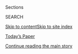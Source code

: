 <div id="app">

<div>

<div class="NYTAppHideMasthead css-zz1s19 e1suatyy0">

<div class="section css-ui9rw0 e1suatyy2">

<div class="css-11hrj97 er09x8g0">

<div class="css-6n7j50">

</div>

<span class="css-1dv1kvn">Sections</span>

<div class="css-10488qs">

<span class="css-1dv1kvn">SEARCH</span>

</div>

[Skip to content](#site-content)[Skip to site
index](#site-index)

</div>

<div class="css-10698na e1huz5gh0">

</div>

</div>

<div id="masthead-bar-one" class="section hasLinks css-15hmgas e1csuq9d3">

<div class="css-uqyvli e1csuq9d0">

</div>

<div class="css-1uqjmks e1csuq9d1">

</div>

<div class="css-9e9ivx">

[](https://myaccount.nytimes.com/auth/login?response_type=cookie&client_id=vi)

</div>

<div class="css-1bvtpon e1csuq9d2">

[Today’s Paper](https://www.nytimes.com/section/todayspaper)

</div>

</div>

</div>

</div>

<div data-aria-hidden="false">

<div id="site-content" data-role="main">

<div id="top-wrapper" class="css-15p45cc eaca97t0" type="top">

<div id="top-slug" class="css-19x0jxb eaca97t1" hidden="">

Advertisement

</div>

[Continue reading the main
story](#after-top)

<div class="ad top-wrapper" style="text-align:center;height:100%;display:block;min-height:90px">

<div id="top" class="place-ad" data-position="top" data-size-key="top">

</div>

</div>

<div id="after-top">

</div>

</div>

<div id="collection-t-fashion" class="section css-15h4p1b e9abtgs0">

<div class="css-1j21atc e1svk9qx1">

<div class="css-2fant5 e1svk9qx2">

<div class="css-9dfq42 eu54l5x0">

<div id="sponsor-wrapper" class="css-7a1pgi eaca97t0" type="sponsor" hidden="">

<div id="sponsor-slug" class="css-1l4mleb eaca97t1" hidden="">

Supported by

</div>

[Continue reading the main
story](#after-sponsor)

<div id="sponsor" class="ad sponsor-wrapper" style="text-align:left;height:100%;display:block">

</div>

<div id="after-sponsor">

</div>

</div>

</div>

### <span class="css-1j5banm ezz4tcd1">[T Magazine](/section/t-magazine)</span>

</div>

<div class="css-nfcc9b e1svk9qx3">

<div class="css-vl9dhg e1svk9qx5">

<div class="css-1nrhkj6 e1svk9qx6">

# Fashion & Beauty

<div class="follow-button-placeholder" data-collection-id="">

</div>

</div>

</div>

</div>

</div>

<div class="css-4svvz1 ekkqrpp0">

<div id="collection-highlights-container" class="section css-18l1u7x e46isfb1">

<div class="css-m1whxf ekkqrpp1">

## Highlights

1.  ![<span class="css-473pcf e1oaj3zl2"><span class="css-1dv1kvn">Credit</span>Renee
    Cox</span>](https://static01.nyt.com/images/2020/04/13/t-magazine/13tmag-cultureimages-slide-HDR2/13tmag-cultureimages-slide-HDR2-threeByTwoMediumAt2X-v2.jpg)
    
    <div class="css-xbztij">
    
    <div class="css-1hyfx7x">
    
    [![](https://static01.nyt.com/images/2020/04/13/t-magazine/13tmag-cultureimages-slide-HDR2/13tmag-cultureimages-slide-HDR2-thumbStandard-v2.jpg)](/interactive/2020/04/13/t-magazine/asian-american-fashion-designers.html)
    
    </div>
    
    ## [The Asian-American Fashion Designers Who Shaped the Industry](/interactive/2020/04/13/t-magazine/asian-american-fashion-designers.html)
    
    Kimora Lee Simmons, Phillip Lim and many more have collectively
    advanced issues of
        representation.
    
    <span class="css-me3p27"></span>
    
    </div>

2.  1.  ![<span class="css-473pcf e1oaj3zl2"><span class="css-1dv1kvn">Credit</span>Florent
        Tanet</span>](https://static01.nyt.com/images/2020/06/22/t-magazine/22tmag-celine-jewelry-slide-horizontal/22tmag-celine-jewelry-slide-horizontal-threeByTwoMediumAt2X.jpg)
        
        <div class="css-1r9cexg">
        
        <div class="css-1ox3lt4">
        
        [![](https://static01.nyt.com/images/2020/06/22/t-magazine/22tmag-celine-jewelry-slide-horizontal/22tmag-celine-jewelry-slide-horizontal-thumbStandard.jpg)](/2020/06/22/t-magazine/celine-cesar-jewelry.html)
        
        </div>
        
        ## [From Celine, a Pendant Designed by a Sculptor](/2020/06/22/t-magazine/celine-cesar-jewelry.html)
        
        The collaboration is a new piece of César’s legacy, and of the
        larger history of artists making
        jewelry.
        
        <span class="css-me3p27"></span><span class="css-nds4d6 e4e4i5l3"></span><span class="css-9voj2j">By
        <span class="css-1baulvz last-byline" itemprop="name">Lizzie
        Feidelson</span></span>
        
        </div>
    
    2.  ![<span class="css-473pcf e1oaj3zl2"><span class="css-1dv1kvn">Credit</span></span>](https://static01.nyt.com/images/2020/05/20/t-magazine/20tmag-dolls/20tmag-dolls-threeByTwoMediumAt2X.png)
        
        <div class="css-1r9cexg">
        
        <div class="css-1ox3lt4">
        
        [![](https://static01.nyt.com/images/2020/05/20/t-magazine/20tmag-dolls/20tmag-dolls-thumbStandard.png)](/2020/05/20/t-magazine/paper-dolls.html)
        
        </div>
        
        ## [Paper Dolls for Your Crafting Pleasure](/2020/05/20/t-magazine/paper-dolls.html)
        
        By turns escapist and timely, eclectic outfits from artists,
        illustrators, designers and one set of
        architects.
        
        <span class="css-me3p27"></span><span class="css-nds4d6 e4e4i5l3"></span><span class="css-9voj2j">By
        <span class="css-1baulvz last-byline" itemprop="name">Katherine
        Cusumano</span></span>
        
        </div>
    
    3.  ![<span class="css-473pcf e1oaj3zl2"><span class="css-1dv1kvn">Credit</span>Photo
        by Mari Maeda and Yuji Oboshi. Portrait by Zoltan Tombor/Trunk
        Archive.</span>](https://static01.nyt.com/images/2020/05/14/t-magazine/14tmag-bronzers-01/14tmag-bronzers-01-jumbo.jpg)
        
        <div class="css-1r9cexg">
        
        <div class="css-1ox3lt4">
        
        [![](https://static01.nyt.com/images/2020/05/14/t-magazine/14tmag-bronzers-01/14tmag-bronzers-01-thumbStandard.jpg)](/2020/05/15/t-magazine/best-bronzers-highlighters-beauty.html)
        
        </div>
        
        ### On Beauty
        
        ## [How to Give Skin a Summer Glow](/2020/05/15/t-magazine/best-bronzers-highlighters-beauty.html)
        
        With the right application, a little highlighter or bronzer can
        help create a radiant, sun-kissed look, even if you’ve spent
        much of spring
        inside.
        
        <span class="css-me3p27"></span><span class="css-nds4d6 e4e4i5l3"></span><span class="css-9voj2j">By
        <span class="css-1baulvz last-byline" itemprop="name">Caitie
        Kelly</span></span>
        
        </div>

</div>

<div class="css-1xdhyk6 e46isfb0">

<div class="css-zk12ih ef6si7p0">

1.  ### T Process
    
    ![<span class="css-kfv9p0 e1oaj3zl2"><span class="css-1dv1kvn">Credit</span>Gautier
    Billotte</span>](https://static01.nyt.com/images/2020/05/13/t-magazine/13tmag-prada-slide-VV2Y/13tmag-prada-slide-VV2Y-videoLarge.jpg)
    
    <div class="css-10wtrbd">
    
    ## [The Making of Prada’s Most Iconic Bag](/2020/05/13/t-magazine/prada-handbag-making-of.html)
    
    Informed by Italy’s rich tradition of leather work, the Galleria is
    assembled from 83 fastidiously crafted
    pieces.
    
    <span class="css-me3p27"></span><span class="css-nds4d6 e4e4i5l3"></span><span class="css-9voj2j">By
    <span class="css-1baulvz last-byline" itemprop="name">Laura May
    Todd</span></span>
    
    </div>

2.  ![<span class="css-kfv9p0 e1oaj3zl2"><span class="css-1dv1kvn">Credit</span>Pascal
    Gambarte</span>](https://static01.nyt.com/images/2020/04/13/t-magazine/13tmag-cultureimages-slide-KNOJ/13tmag-cultureimages-slide-KNOJ-videoLarge-v2.jpg)
    
    <div class="css-10wtrbd">
    
    ## [How Antwerp’s Royal Academy of Fine Arts Birthed the Contemporary Avant-Garde](/interactive/2020/04/13/t-magazine/royal-academy-antwerp.html)
    
    A city poised on the edge of Europe and the rest of the world became
    the incubator for talents like Dries Van Noten, Luc Tuymans and Ann
    Demeulemeester.
    
    <span class="css-me3p27"></span>
    
    </div>

3.  ### On the Verge
    
    ![<span class="css-kfv9p0 e1oaj3zl2"><span class="css-1dv1kvn">Credit</span>Anthony
    Seklaoui</span>](https://static01.nyt.com/images/2020/04/27/t-magazine/fashion/27tmag-rogge-slide-BHC7-copy/27tmag-rogge-slide-BHC7-videoLarge.jpg)
    
    <div class="css-10wtrbd">
    
    ## [A New Line From a Dries Van Noten Alumna](/2020/05/04/t-magazine/meryll-rogge.html)
    
    After working for two of fashion’s most influential brands, the
    Belgian designer Meryll Rogge returned to her family farm to let her
    imagination run
    wild.
    
    <span class="css-me3p27"></span><span class="css-nds4d6 e4e4i5l3"></span><span class="css-9voj2j">By
    <span class="css-1baulvz last-byline" itemprop="name">Alice
    Cavanagh</span></span>
    
    </div>

4.  ![<span class="css-kfv9p0 e1oaj3zl2"><span class="css-1dv1kvn">Credit</span>Photograph
    by Willy Vanderperre. Styled by Olivier
    Rizzo</span>](https://static01.nyt.com/images/2020/04/13/t-magazine/13tmag-cultureimages-slide-WAJD/13tmag-cultureimages-slide-WAJD-videoLarge.jpg)
    
    <div class="css-10wtrbd">
    
    ## [The New Generation of Dominican Models Redefining Beauty](/interactive/2020/04/13/t-magazine/dominican-republic-models.html)
    
    Lineisy Montero, Licett Morillo and others have gained an
    international presence while also subverting assumptions about how
    women should look in Latin
    America.
    
    <span class="css-me3p27"></span>
    
    </div>

5.  ![<span class="css-kfv9p0 e1oaj3zl2"><span class="css-1dv1kvn">Credit</span>Simon
    Brown</span>](https://static01.nyt.com/images/2020/03/18/t-magazine/entertainment/Baths-slide-QIXK/Baths-slide-QIXK-videoLarge.jpg)
    
    <div class="css-10wtrbd">
    
    ## [How to Run a Bath That Feels Like a Spa Treatment](/2020/03/20/t-magazine/best-bath-products.html)
    
    A roundup of ingredients — from pore-clearing black lava salt to
    soothing palmarosa oil — that can help transform a simple soak into
    a restorative
    escape.
    
    <span class="css-me3p27"></span><span class="css-nds4d6 e4e4i5l3"></span><span class="css-9voj2j">By
    <span class="css-1baulvz last-byline" itemprop="name">Kari
    Molvar</span></span>
    
    </div>

</div>

</div>

<div class="css-1xdhyk6 e46isfb0">

<div class="css-zk12ih ef6si7p0">

1.  ![<span class="css-kfv9p0 e1oaj3zl2"><span class="css-1dv1kvn">Credit</span>Courtesy
    of
    Entireworld</span>](https://static01.nyt.com/images/2020/03/24/t-magazine/fashion/loungewear-slide-ME12/loungewear-slide-ME12-videoLarge-v2.jpg)
    
    <div class="css-10wtrbd">
    
    ## [Five Brands Offering Easy, Elegant Loungewear](/2020/03/26/t-magazine/work-from-home-clothing-lounge-wear.html)
    
    From modern housecoats to silk pajamas, a selection of labels making
    clothes that will upgrade your working-from-home
    look.
    
    <span class="css-me3p27"></span><span class="css-nds4d6 e4e4i5l3"></span><span class="css-9voj2j">By
    <span class="css-1baulvz last-byline" itemprop="name">Sophie
    Bew</span></span>
    
    </div>

2.  ![<span class="css-kfv9p0 e1oaj3zl2"><span class="css-1dv1kvn">Credit</span>Nick
    Waplington</span>](https://static01.nyt.com/images/2020/04/13/t-magazine/13tmag-cultureimages-slide-2ZH4/13tmag-cultureimages-slide-2ZH4-videoLarge.jpg)
    
    <div class="css-10wtrbd">
    
    ## [The Fashion Crews Reinventing the Way We Dress](/interactive/2020/04/13/t-magazine/maria-cornejo-olivier-rousteing-telfar-clemens-alessandro-michele.html)
    
    As Balmain’s Olivier Rousteing, Maria Cornejo, Telfar Clemens and
    Gucci’s Alessandro Michele prove, making clothes is the ultimate act
    of
    collaboration.
    
    <span class="css-me3p27"></span>
    
    </div>

3.  ![<span class="css-kfv9p0 e1oaj3zl2"><span class="css-1dv1kvn">Credit</span>Photo
    by Michelle Sank. Styled by Jason
    Rider</span>](https://static01.nyt.com/images/2020/02/27/t-magazine/27tmag-pyermoss-slide-2M1H/27tmag-pyermoss-slide-2M1H-mediumThreeByTwo440-v2.jpg)
    
    <div class="css-10wtrbd">
    
    ## [The Designer Changing How We Think About Fashion and Race in America](/2020/03/05/t-magazine/pyer-moss-kerby-jean-raymond.html)
    
    Kerby Jean-Raymond’s political, narratively rich designs for Pyer
    Moss presaged today’s gestures at activism on the runway. He still
    has much more to
    say.
    
    <span class="css-me3p27"></span><span class="css-nds4d6 e4e4i5l3"></span><span class="css-9voj2j">By
    <span class="css-1baulvz last-byline" itemprop="name">M.H.
    Miller</span></span>
    
    </div>

4.  ![<span class="css-kfv9p0 e1oaj3zl2"><span class="css-1dv1kvn">Credit</span>Roe
    Ethridge</span>](https://static01.nyt.com/images/2020/02/10/t-magazine/10tmag-marcjacobs-slide-83CJ/10tmag-marcjacobs-slide-83CJ-videoLarge.jpg)
    
    <div class="css-10wtrbd">
    
    ## [The Many Lives of Marc Jacobs](/2020/02/10/t-magazine/marc-jacobs.html)
    
    Through the fashion designer’s various identities and struggles, two
    things have remained consistent: his ability to predict a cultural
    moment and the pure emotion of his
    work.
    
    <span class="css-me3p27"></span><span class="css-nds4d6 e4e4i5l3"></span><span class="css-9voj2j">By
    <span class="css-1baulvz last-byline" itemprop="name">Aatish
    Taseer</span></span>
    
    </div>

5.  ![<span class="css-kfv9p0 e1oaj3zl2"><span class="css-1dv1kvn">Credit</span>Photo
    by Kristin-Lee Moolman. Styled by Suzanne
    Koller</span>](https://static01.nyt.com/images/2019/05/20/t-magazine/20tmag-ripromo1/936af17ea97a46f8bea1107eca1aa44d-videoLarge.jpg)
    
    <div class="css-10wtrbd">
    
    ## [Rihanna Opens Up About Her New Clothing Line, the Future of Fashion and Her Next Album](/interactive/2019/05/20/t-magazine/rihanna-fenty-louis-vuitton.html)
    
    For her next act, the pop star will become the first black woman in
    charge of a major luxury fashion house in Paris. Here, she gives T
    magazine an exclusive first
    look.
    
    <span class="css-me3p27"></span><span class="css-nds4d6 e4e4i5l3"></span><span class="css-9voj2j">By
    <span class="css-1baulvz last-byline" itemprop="name">Jeremy O.
    Harris</span></span>
    
    </div>

</div>

</div>

</div>

<div id="mid1-wrapper" class="css-1mn4oms eaca97t0" type="rank">

<div id="mid1-slug" class="css-1tag3rd eaca97t1">

Advertisement

</div>

[Continue reading the main
story](#after-mid1)

<div id="mid1" class="ad mid1-wrapper" style="text-align:center;height:100%;display:block">

</div>

<div id="after-mid1">

</div>

</div>

<div class="section 5-band css-jhqenn ep7jkp60">

## [On Beauty](/column/on-beauty)

[More in On Beauty
    »](/column/on-beauty)

1.  ![<span class="css-kfv9p0 e1oaj3zl2"><span class="css-1dv1kvn">Credit</span>Photo
    by Mari Maeda and Yuji Oboshi. Portrait by IDI.SHOW. Market editor:
    Caitie
    Kelly.</span>](https://static01.nyt.com/images/2020/07/02/t-magazine/02tmag-beauty/02tmag-beauty-videoLarge.jpg)
    
    <div class="css-10wtrbd">
    
    ## [Four Restorative Facials to Try at Home](/2020/07/02/t-magazine/facials-at-home.html)
    
    The products, tools and tips from the professionals that you need to
    be your own
    facialist.
    
    <span class="css-me3p27"></span><span class="css-nds4d6 e4e4i5l3"></span><span class="css-9voj2j">By
    <span class="css-1baulvz last-byline" itemprop="name">Kari
    Molvar</span></span>
    
    </div>

2.  ![<span class="css-kfv9p0 e1oaj3zl2"><span class="css-1dv1kvn">Credit</span>Photo
    by Mari Maeda and Yuji Oboshi. Portrait by Indigital Images. Market
    editor: Caitie
    Kelly.</span>](https://static01.nyt.com/images/2020/07/15/t-magazine/2tmag-eyebrow-02/2tmag-eyebrow-02-videoLarge.jpg)
    
    <div class="css-10wtrbd">
    
    ## [How to Shape Your Eyebrows at Home](/2020/06/18/t-magazine/shape-eyebrows-groom-at-home.html)
    
    A guide to trimming, tweezing and touching up your arches on your
    own, with some creative direction from the
    experts.
    
    <span class="css-me3p27"></span><span class="css-nds4d6 e4e4i5l3"></span><span class="css-9voj2j">By
    <span class="css-1baulvz last-byline" itemprop="name">Kari
    Molvar</span></span>
    
    </div>

3.  ![<span class="css-kfv9p0 e1oaj3zl2"><span class="css-1dv1kvn">Credit</span>Paul
    Quitoriano</span>](https://static01.nyt.com/images/2020/03/13/t-magazine/food/tinctures-slide-EGLC/tinctures-slide-EGLC-videoLarge.jpg)
    
    <div class="css-10wtrbd">
    
    ## [How to Create Your Own Herbal Tinctures](/2020/06/17/t-magazine/herbal-tinctures-how-to-make.html)
    
    The herbalist Jade Marks shares three simple recipes for calming,
    restorative
    drinks.
    
    <span class="css-me3p27"></span><span class="css-nds4d6 e4e4i5l3"></span><span class="css-9voj2j">By
    <span class="css-1baulvz last-byline" itemprop="name">Alex
    Tudela</span></span>
    
    </div>

4.  ![<span class="css-kfv9p0 e1oaj3zl2"><span class="css-1dv1kvn">Credit</span>Courtesy
    of the
    brands</span>](https://static01.nyt.com/images/2020/04/02/t-magazine/oakImage-1585846434419/oakImage-1585846434419-videoLarge.jpg)
    
    <div class="css-10wtrbd">
    
    ## [How to Take Care of Your Hair at Home](/2020/04/02/t-magazine/home-hair-care-tips-coronavirus.html)
    
    Professional advice on maintenance — and Zoom-friendly styling — for
    when you can’t get to a
    salon.
    
    <span class="css-me3p27"></span><span class="css-nds4d6 e4e4i5l3"></span><span class="css-9voj2j">By
    <span class="css-1baulvz last-byline" itemprop="name">Caitie
    Kelly</span></span>
    
    </div>

5.  ![<span class="css-kfv9p0 e1oaj3zl2"><span class="css-1dv1kvn">Credit</span>Courtesy
    of the
    brands</span>](https://static01.nyt.com/images/2020/03/16/t-magazine/oakImage-1584375828332-copy/oakImage-1584375828332-videoLarge.jpg)
    
    <div class="css-10wtrbd">
    
    ## [The Most Moisturizing Creams for Diligent Hand Washers](/2020/03/18/t-magazine/best-moisturizing-creams-lotion.html)
    
    A roundup of dermatologist-approved (and nongreasy) lotions to
    soothe dry fingers in a time of assiduous
    scrubbing.
    
    <span class="css-me3p27"></span><span class="css-nds4d6 e4e4i5l3"></span><span class="css-9voj2j">By
    <span class="css-1baulvz last-byline" itemprop="name">Caitie
    Kelly</span></span>
    
    </div>

</div>

</div>

<div class="css-185go5a e1o5byef0">

<div class="css-15cbhtu">

  - [Latest](#stream-panel)
  - <span class="css-6n7j50">Search</span>
    <div class="control">
    <div class="label-container css-1dv1kvn">
    Search
    </div>
    <div class="css-wm4t3d">
    **<span id="clear-search-input" class="css-1dv1kvn">Clear this text
    input</span>
    </div>
    </div>
    <span class="css-1iovbfw"></span>

<div id="stream-panel" class="section css-8msx5b e1jz0cab1">

<div class="css-13mho3u">

1.  
    
    <div class="css-1cp3ece">
    
    <div class="css-1l4spti">
    
    [](/2020/07/30/t-magazine/the-t-list-five-things-we-recommend-this-week.html)
    
    <div class="css-79elbk">
    
    ![](https://static01.nyt.com/images/2020/07/31/t-magazine/29tmag-newsletter-slide-8YU1-print/29tmag-newsletter-slide-8YU1-thumbWide.jpg?quality=75&auto=webp&disable=upscale)
    
    </div>
    
    ## The T List: Five Things We Recommend This Week
    
    Farm dining, a Parisian floral gallery, Ruth Asawa stamps — and
    more.
    
    <div class="css-15yh6bw ea5icrr0">
    
    </div>
    
    </div>
    
    <div class="css-156habm e1xfvim33">
    
    </div>
    
    </div>

2.  
    
    <div class="css-1cp3ece">
    
    <div class="css-1l4spti">
    
    [](/2020/07/26/style/functional-fashion.html)
    
    <div class="css-79elbk">
    
    ![](https://static01.nyt.com/images/2020/07/26/multimedia/26ADA-Fashion2/26ADA-Fashion2-thumbWide.jpg?quality=75&auto=webp&disable=upscale)
    
    </div>
    
    ## ‘Disabled People Love Clothes Too’
    
    But \#disabledandcute influencers say the fashion industry has been
    slow to embrace them.
    
    <div class="css-15yh6bw ea5icrr0">
    
    By <span class="css-1n7hynb">Keah
    Brown</span>
    
    </div>
    
    </div>
    
    <div class="css-156habm e1xfvim33">
    
    </div>
    
    </div>

3.  
    
    <div class="css-1cp3ece">
    
    <div class="css-1l4spti">
    
    [](/2020/07/17/style/mens-fashion-milan-provides-reasons-to-be-cheerful.html)
    
    <div class="css-79elbk">
    
    ![](https://static01.nyt.com/images/2020/07/18/fashion/18MILAN-MEN-zegna/18MILAN-MEN-zegna-thumbWide.jpg?quality=75&auto=webp&disable=upscale)
    
    </div>
    
    ### <span class="css-m70j1g">fashion review</span>
    
    ## Milan Has Some Reasons to Be Cheerful
    
    Amid a glut of designer infomercials, the hopeful audacity of one
    show stands out.
    
    <div class="css-15yh6bw ea5icrr0">
    
    By <span class="css-1n7hynb">Guy
    Trebay</span>
    
    </div>
    
    </div>
    
    <div class="css-156habm e1xfvim33">
    
    </div>
    
    </div>

4.  
    
    <div class="css-1cp3ece">
    
    <div class="css-1l4spti">
    
    [](/2020/07/16/t-magazine/isabel-marant.html)
    
    <div class="css-79elbk">
    
    ![](https://static01.nyt.com/images/2020/07/16/t-magazine/16tmag-isabel-marant-slide-B9VG-copy/16tmag-isabel-marant-slide-B9VG-copy-thumbWide.jpg?quality=75&auto=webp&disable=upscale)
    
    </div>
    
    ### <span class="css-m70j1g">Profile in Style</span>
    
    ## The Designer Who Defined Modern Parisian Cool
    
    Isabel Marant has always known exactly how she wants to dress. In
    the decades since she founded her brand, people all over the world
    have adopted her tastes as their own.
    
    <div class="css-15yh6bw ea5icrr0">
    
    By <span class="css-1n7hynb">Lindsay
    Talbot</span>
    
    </div>
    
    </div>
    
    <div class="css-156habm e1xfvim33">
    
    </div>
    
    </div>

5.  
    
    <div class="css-1cp3ece">
    
    <div class="css-1l4spti">
    
    [](/2020/07/16/t-magazine/margo-price-album-tlist.html)
    
    <div class="css-79elbk">
    
    ![](https://static01.nyt.com/images/2020/07/15/t-magazine/15tmag-tlist-slide-TBXG/15tmag-tlist-slide-TBXG-thumbWide-v2.jpg?quality=75&auto=webp&disable=upscale)
    
    </div>
    
    ## The T List: Five Things We Recommend This Week
    
    Unisex jerkins, raw vinegars, classic sportswear — and
    more.
    
    <div class="css-15yh6bw ea5icrr0">
    
    </div>
    
    </div>
    
    <div class="css-156habm e1xfvim33">
    
    </div>
    
    </div>

6.  
    
    <div class="css-1cp3ece">
    
    <div class="css-1l4spti">
    
    [](/2020/07/15/t-magazine/hermes-fashion-savoir-faire.html)
    
    <div class="css-79elbk">
    
    ![](https://static01.nyt.com/images/2020/07/14/t-magazine/14tmag-hermes-slide-8XB4-copy/14tmag-hermes-slide-8XB4-copy-thumbWide.jpg?quality=75&auto=webp&disable=upscale)
    
    </div>
    
    ## Hermès Introduces Seasonless Staples for the Long Haul
    
    Breaking with the standard fashion calendar, the brand has created a
    capsule collection inspired by its archives.
    
    <div class="css-15yh6bw ea5icrr0">
    
    By <span class="css-1n7hynb">Grace
    Edquist</span>
    
    </div>
    
    </div>
    
    <div class="css-156habm e1xfvim33">
    
    </div>
    
    </div>

7.  
    
    <div class="css-1cp3ece">
    
    <div class="css-1l4spti">
    
    [](/2020/07/15/style/mens-fashion-for-paris-mens-wear-next-stop-california.html)
    
    <div class="css-79elbk">
    
    ![](https://static01.nyt.com/images/2020/07/15/fashion/15FASHION-MENS-dior/15FASHION-MENS-dior-thumbWide.jpg?quality=75&auto=webp&disable=upscale)
    
    </div>
    
    ### <span class="css-m70j1g">fashion review</span>
    
    ## For Paris Men’s Wear, the Next Stop Is California
    
    Men’s wear shows in Europe this lockdown season may be virtual, but
    the dominant California vibe is very real.
    
    <div class="css-15yh6bw ea5icrr0">
    
    By <span class="css-1n7hynb">Guy
    Trebay</span>
    
    </div>
    
    </div>
    
    <div class="css-156habm e1xfvim33">
    
    </div>
    
    </div>

8.  
    
    <div class="css-1cp3ece">
    
    <div class="css-1l4spti">
    
    [](/2020/07/09/t-magazine/robert-longo-quarantine-films.html)
    
    <div class="css-79elbk">
    
    ![](https://static01.nyt.com/images/2020/07/08/t-magazine/08tmag-tlist-slide-HCSJ/08tmag-tlist-slide-HCSJ-thumbWide.jpg?quality=75&auto=webp&disable=upscale)
    
    </div>
    
    ## The T List: Five Things We Recommend This Week
    
    Handblown glass, sparkly shoes, Scottish jewelry — and
    more.
    
    <div class="css-15yh6bw ea5icrr0">
    
    </div>
    
    </div>
    
    <div class="css-156habm e1xfvim33">
    
    </div>
    
    </div>

9.  
    
    <div class="css-1cp3ece">
    
    <div class="css-1l4spti">
    
    [](/2020/07/06/style/game-of-thrones-iris-van-herpen-couture.html)
    
    <div class="css-79elbk">
    
    ![](https://static01.nyt.com/images/2020/07/06/fashion/06GOT-Couture-Carice-van-Houten/06GOT-Couture-Carice-van-Houten-thumbWide-v2.jpg?quality=75&auto=webp&disable=upscale)
    
    </div>
    
    ## From ‘Game of Thrones’ to Digital Couture
    
    Carice van Houten, the Red Priestess, brings an Iris van Herpen
    dress to life in a short film.
    
    <div class="css-15yh6bw ea5icrr0">
    
    By <span class="css-1n7hynb">Vanessa
    Friedman</span>
    
    </div>
    
    </div>
    
    <div class="css-156habm e1xfvim33">
    
    </div>
    
    </div>

10. 
    
    <div class="css-1cp3ece">
    
    <div class="css-1l4spti">
    
    [](/2020/07/04/style/couture-workers-fashion-coronavirus.html)
    
    <div class="css-79elbk">
    
    ![](https://static01.nyt.com/images/2020/07/04/fashion/04COUTUREMOSAIC-make-up/04COUTUREMOSAIC-make-up-thumbWide.jpg?quality=75&auto=webp&disable=upscale)
    
    </div>
    
    ## The Unsung Heroes of Fashion, Now Mostly Unemployed
    
    Security guards. Musicians. Florists. Drivers. They make the magic
    happen. Here’s what happened to them.
    
    <div class="css-15yh6bw ea5icrr0">
    
    By <span class="css-1n7hynb">Vanessa Friedman, Elizabeth Paton,
    Jessica Testa <span>and</span> Guy Trebay</span>
    
    </div>
    
    </div>
    
    <div class="css-156habm e1xfvim33">
    
    </div>
    
    </div>

<div class="css-13mho3u">

<div class="css-1t62hi8">

<div class="css-1stvaey">

Show
More

<div>

<div style="border:0;clip:rect(0 0 0 0);height:1px;margin:-1px;overflow:hidden;white-space:nowrap;padding:0;width:1px;position:absolute" data-role="log" data-aria-live="assertive">

</div>

<div style="border:0;clip:rect(0 0 0 0);height:1px;margin:-1px;overflow:hidden;white-space:nowrap;padding:0;width:1px;position:absolute" data-role="log" data-aria-live="assertive">

</div>

<div style="border:0;clip:rect(0 0 0 0);height:1px;margin:-1px;overflow:hidden;white-space:nowrap;padding:0;width:1px;position:absolute" data-role="log" data-aria-live="polite">

</div>

<div style="border:0;clip:rect(0 0 0 0);height:1px;margin:-1px;overflow:hidden;white-space:nowrap;padding:0;width:1px;position:absolute" data-role="log" data-aria-live="polite">

</div>

</div>

</div>

</div>

</div>

</div>

<div class="css-g6hk37 supplemental">

<div id="mid2-wrapper" class="css-10wkyv7 eaca97t0" type="lede">

<div id="mid2-slug" class="css-1tag3rd eaca97t1">

Advertisement

</div>

[Continue reading the main
story](#after-mid2)

<div id="mid2" class="ad mid2-wrapper" style="text-align:center;height:100%;display:block;min-height:250px">

</div>

<div id="after-mid2">

</div>

</div>

## Sign Up for the Open Thread Newsletter

<div class="css-hftqp3">

</div>

[SIGN UP](/newsletters/signup/TZ)

<div id="mktg-wrapper" class="css-oxle51 eaca97t0" type="mktg">

<div id="mktg-slug" class="css-1tag3rd eaca97t1">

Advertisement

</div>

[Continue reading the main
story](#after-mktg)

<div id="mktg" class="ad mktg-wrapper" style="text-align:center;height:100%;display:block">

</div>

<div id="after-mktg">

</div>

</div>

</div>

</div>

</div>

</div>

</div>

</div>

## Site Index

<div>

</div>

## Site Information Navigation

  - [© <span>2020</span> <span>The New York Times
    Company</span>](https://help.nytimes.com/hc/en-us/articles/115014792127-Copyright-notice)

<!-- end list -->

  - [NYTCo](https://www.nytco.com/)
  - [Contact
    Us](https://help.nytimes.com/hc/en-us/articles/115015385887-Contact-Us)
  - [Work with us](https://www.nytco.com/careers/)
  - [Advertise](https://nytmediakit.com/)
  - [T Brand Studio](http://www.tbrandstudio.com/)
  - [Your Ad
    Choices](https://www.nytimes.com/privacy/cookie-policy#how-do-i-manage-trackers)
  - [Privacy](https://www.nytimes.com/privacy)
  - [Terms of
    Service](https://help.nytimes.com/hc/en-us/articles/115014893428-Terms-of-service)
  - [Terms of
    Sale](https://help.nytimes.com/hc/en-us/articles/115014893968-Terms-of-sale)
  - [Site
    Map](https://spiderbites.nytimes.com)
  - [Help](https://help.nytimes.com/hc/en-us)
  - [Subscriptions](https://www.nytimes.com/subscription?campaignId=37WXW)

</div>

</div>
